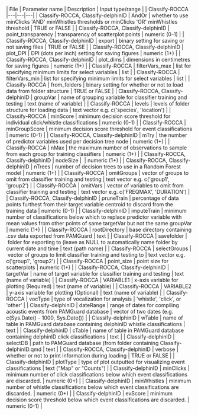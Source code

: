 | File | Parameter name | Description | Input type/range |
| Classify-ROCCA |---|---|---|
| Classify-ROCCA, Classify-delphinID | AndOr | whether to use minClicks 'AND' minWhistles thresholds or minClicks 'OR' minWhistles threshold | TRUE or FALSE |
| Classify-ROCCA, Classify-delphinID | point_transparency | transparency of scatterplot points | numeric (0-1) |
| Classify-ROCCA, Classify-delphinID | export | binary setting for saving or not saving files | TRUE or FALSE |
| Classify-ROCCA, Classify-delphinID | plot_DPI | DPI (dots per inch) setting for saving figures | numeric (1+) |
| Classify-ROCCA, Classify-delphinID | plot_dims | dimensions in centimetres for saving figures | numeric (1+) |
| Classify-ROCCA | filterVars_max | list for specifying minimum limits for select variables | list |
| Classify-ROCCA | filterVars_min | list for specifying minimum limits for select variables | list |
| Classify-ROCCA | from_folders | binary setting for whether or not to load data from folder structure | TRUE or FALSE |
| Classify-ROCCA, Classify-delphinID | groupVar | name of grouping variable for classifier training and testing | text (name of variable) |
| Classify-ROCCA | levels | levels of folder structure for loading data | text vector e.g. c('species', 'location') |
| Classify-ROCCA | minScore | minimum decision score threshold for individual click/whistle classifications | numeric (0-1) |
| Classify-ROCCA | minGroupScore | minimum decision score threshold for event classifications | numeric (0-1) |
| Classify-ROCCA, Classify-delphinID | mTry | the number of predictor variables used per decision tree node | numeric (1+) |
| Classify-ROCCA | nMax | the maximum number of observations to sample from each group for training classifiers | numeric (1+) |
| Classify-ROCCA, Classify-delphinID | nodeSize |  | numeric (1+) |
| Classify-ROCCA, Classify-delphinID | nTrees | number of decision trees to use in a Random Forest model | numeric (1+) |
| Classify-ROCCA | omitGroups | vector of groups to omit from classifier training and testing | text vector e.g. c('group1', 'group2') |
| Classify-ROCCA | omitVars | vector of variables to omit from classifier training and testing | text vector e.g. c('FREQMAX', 'DURATION') |
| Classify-ROCCA, Classify-delphinID | pruneTrain | percentage of data points furthest from their target variable centroid to discard from the training data | numeric (0-1) |
| Classify-delphinID | imputeTrain | minimum number of classifications below which to replace predictor variable with mean values from other points of same targetVar but not the same groupVar | numeric (1+) |
| Classify-ROCCA | rootDirectory | base directory containing .csv data exported from PAMGuard | text |
| Classify-ROCCA | savefolder | folder for exporting to (leave as NULL to automatically name folder by current date and time | text (path name) |
| Classify-ROCCA | selectGroups | vector of groups to limit classifier training and testing to | text vector e.g. c('group1', 'group2') |
| Classify-ROCCA | point_size | point size for scatterplots | numeric (1+) |
| Classify-ROCCA, Classify-delphinID | targetVar | name of target variable for classifier training and testing | text (name of variable) |
| Classify-ROCCA | VARIABLE1 | x-axis variable for plotting (Required) | text (name of variable) |
| Classify-ROCCA | VARIABLE2 | y-axis variable for plotting (Optional) | text (name of variable) |
| Classify-ROCCA | vocType | type of vocalization for analysis | 'whistle', 'click', or 'other' |
| Classify-delphinID | dateRange | range of dates for compiling acoustic events from PAMGuard database | vector of two dates (e.g. c(Sys.Date() - 1000, Sys.Date()) |
| Classify-delphinID | wTable | name of table in PAMGuard database containing delphinID whistle classifications | text |
| Classify-delphinID | cTable | name of table in PAMGuard database containing delphinID click classifications | text |
| Classify-delphinID | selectDB | path to PAMGuard database (from folder containing Classify-delphinID.qmd | text |
| Classify-ROCCA, Classify-delphinID | verbose  | whether or not to print information during loading | TRUE or FALSE |
| Classify-delphinID | plotType | type of plot outputted for visualizing event classifications | text ("Map" or "Counts") |
| Classify-delphinID | minClicks | minimum number of click classifications below which event classifications are discarded. | numeric (0+) |
| Classify-delphinID | minWhistles | minimum number of whistle classifications below which event classifications are discarded. | numeric (0+) |
| Classify-delphinID | evScore | minimum decision score threshold below which event classifications are discarded. | numeric (0-1) |
